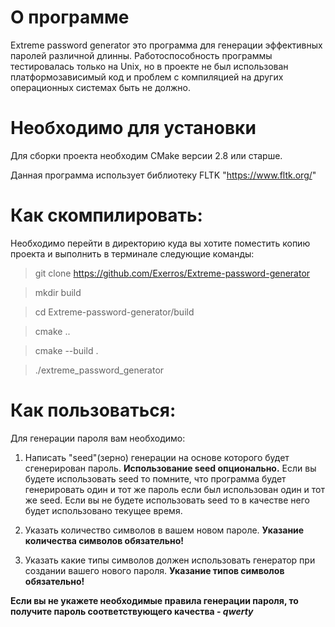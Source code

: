 # О программе
Extreme password generator это программа для генерации эффективных паролей
различной длинны. Работоспособность программы тестировалась только на
Unix, но в проекте не был использован платформозависимый код и проблем с
компиляцией на других операционных системах быть не должно.

# Необходимо для установки
Для сборки проекта необходим CMake версии 2.8 или старше.

Данная программа использует библиотеку FLTK "https://www.fltk.org/"

# Как скомпилировать:
Необходимо перейти в директорию куда вы хотите поместить копию
проекта и выполнить в терминале следующие команды:
> git clone https://github.com/Exerros/Extreme-password-generator

> mkdir build

> cd Extreme-password-generator/build

> cmake ..
    
> cmake --build .
    
> ./extreme_password_generator

# Как пользоваться:
Для генерации пароля вам необходимо:
1. Написать "seed"(зерно) генерации на основе которого будет сгенерирован
пароль. **Использование seed опционально.** Если вы будете использовать
seed то помните, что программа будет генерировать один и тот же пароль
если был использован один и тот же seed. Если вы не будете использовать
seed то в качестве него будет использовано текущее время.

2. Указать количество символов в вашем новом пароле. **Указание количества
символов обязательно!**

3. Указать какие типы символов должен использовать генератор при создании
вашего нового пароля. **Указание типов символов обязательно!**


**Если вы не укажете необходимые правила генерации пароля, то получите
пароль соответствующего качества - *qwerty***
